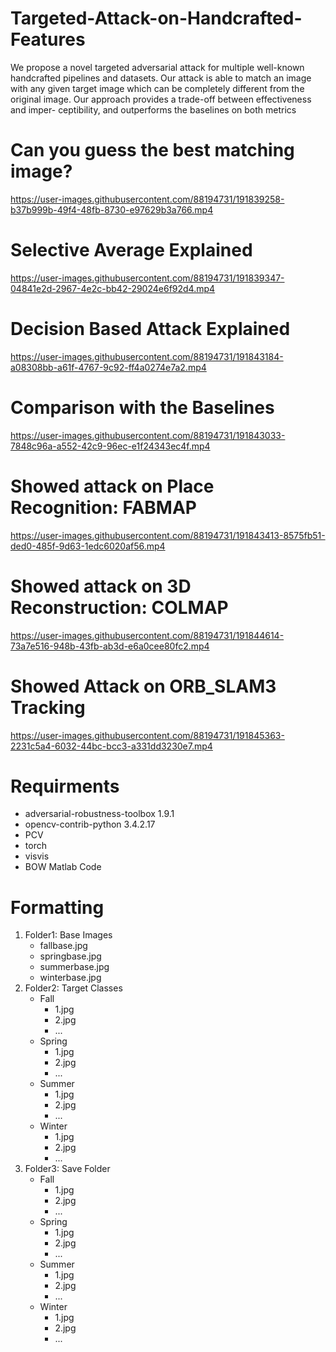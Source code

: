 # Targeted-Attack-on-Handcrafted-Features
We propose a novel targeted adversarial attack for multiple well-known handcrafted pipelines and
datasets. Our attack is able to match an image with any given target image which can be completely
different from the original image. Our approach provides a trade-off between effectiveness and imper-
ceptibility, and outperforms the baselines on both metrics

# Can you guess the best matching image? 

https://user-images.githubusercontent.com/88194731/191839258-b37b999b-49f4-48fb-8730-e97629b3a766.mp4

 # Selective Average Explained

https://user-images.githubusercontent.com/88194731/191839347-04841e2d-2967-4e2c-bb42-29024e6f92d4.mp4


# Decision Based Attack Explained



https://user-images.githubusercontent.com/88194731/191843184-a08308bb-a61f-4767-9c92-ff4a0274e7a2.mp4



# Comparison with the Baselines


https://user-images.githubusercontent.com/88194731/191843033-7848c96a-a552-42c9-96ec-e1f24343ec4f.mp4

# Showed attack on Place Recognition: FABMAP


https://user-images.githubusercontent.com/88194731/191843413-8575fb51-ded0-485f-9d63-1edc6020af56.mp4

# Showed attack on 3D Reconstruction: COLMAP


https://user-images.githubusercontent.com/88194731/191844614-73a7e516-948b-43fb-ab3d-e6a0cee80fc2.mp4


# Showed Attack on ORB_SLAM3 Tracking


https://user-images.githubusercontent.com/88194731/191845363-2231c5a4-6032-44bc-bcc3-a331dd3230e7.mp4

# Requirments
- adversarial-robustness-toolbox 1.9.1
- opencv-contrib-python 3.4.2.17
- PCV
- torch
- visvis
- BOW Matlab Code
# Formatting

1. Folder1: Base Images
    - fallbase.jpg
    - springbase.jpg
    - summerbase.jpg
    - winterbase.jpg
2. Folder2: Target Classes
    - Fall
       - 1.jpg
       - 2.jpg
       - ... 
    - Spring
      - 1.jpg
      - 2.jpg
      - ... 
    - Summer
      - 1.jpg
      - 2.jpg
      - ... 
    - Winter
      - 1.jpg
      - 2.jpg
      - ... 
 3. Folder3: Save Folder
    - Fall
       - 1.jpg
       - 2.jpg
       - ... 
    - Spring
      - 1.jpg
      - 2.jpg
      - ... 
    - Summer
      - 1.jpg
      - 2.jpg
      - ... 
    - Winter
      - 1.jpg
      - 2.jpg
      - ... 




